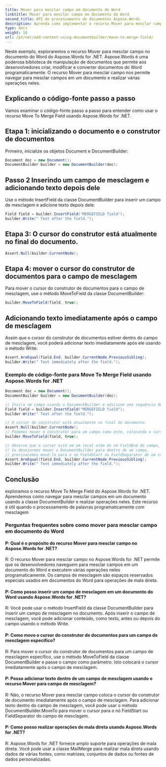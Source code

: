 ```yaml
---
title: Mover para mesclar campo em documento do Word
linktitle: Mover para mesclar campo em documento do Word
second_title: API de processamento de documentos Aspose.Words
description: Aprenda como implementar o recurso Mover para mesclar campo no documento do Word do Aspose.Words for .NET usando o guia passo a passo.
type: docs
weight: 10
url: /pt/net/add-content-using-documentbuilder/move-to-merge-field/
---
```

Neste exemplo, exploraremos o recurso Mover para mesclar campo no documento do Word do Aspose.Words for .NET. Aspose.Words é uma poderosa biblioteca de manipulação de documentos que permite aos desenvolvedores criar, modificar e converter documentos do Word programaticamente. O recurso Mover para mesclar campo nos permite navegar para mesclar campos em um documento e realizar várias operações neles.


## Explicando o código-fonte passo a passo

Vamos examinar o código-fonte passo a passo para entender como usar o recurso Move To Merge Field usando Aspose.Words for .NET.

## Etapa 1: inicializando o documento e o construtor de documentos

Primeiro, inicialize os objetos Document e DocumentBuilder:

```csharp
Document doc = new Document();
DocumentBuilder builder = new DocumentBuilder(doc);
```

## Passo 2 Inserindo um campo de mesclagem e adicionando texto depois dele

Use o método InsertField da classe DocumentBuilder para inserir um campo de mesclagem e adicione texto depois dele:

```csharp
Field field = builder.InsertField("MERGEFIELD field");
builder.Write(" Text after the field.");
```

## Etapa 3: O cursor do construtor está atualmente no final do documento.

```csharp
Assert.Null(builder.CurrentNode);
```
## Etapa 4: mover o cursor do construtor de documentos para o campo de mesclagem

Para mover o cursor do construtor de documentos para o campo de mesclagem, use o método MoveToField da classe DocumentBuilder:

```csharp
builder.MoveToField(field, true);
```

## Adicionando texto imediatamente após o campo de mesclagem

Assim que o cursor do construtor de documentos estiver dentro do campo de mesclagem, você poderá adicionar texto imediatamente após ele usando o método Write:

```csharp
Assert.AreEqual(field.End, builder.CurrentNode.PreviousSibling);
builder.Write(" Text immediately after the field.");
```

### Exemplo de código-fonte para Move To Merge Field usando Aspose.Words for .NET

```csharp
Document doc = new Document();
DocumentBuilder builder = new DocumentBuilder(doc);

// Insira um campo usando o DocumentBuilder e adicione uma sequência de texto depois dele.
Field field = builder.InsertField("MERGEFIELD field");
builder.Write(" Text after the field.");

// O cursor do construtor está atualmente no final do documento.
Assert.Null(builder.CurrentNode);
// Podemos mover o construtor para um campo como este, colocando o cursor imediatamente após o campo.
builder.MoveToField(field, true);

// Observe que o cursor está em um local além do nó FieldEnd do campo, o que significa que não estamos realmente dentro do campo.
// Se desejarmos mover o DocumentBuilder para dentro de um campo,
// precisaremos movê-lo para o nó FieldStart ou FieldSeparator de um campo usando o método DocumentBuilder.MoveTo().
Assert.AreEqual(field.End, builder.CurrentNode.PreviousSibling);
builder.Write(" Text immediately after the field.");
```

## Conclusão

exploramos o recurso Move To Merge Field do Aspose.Words for .NET. Aprendemos como navegar para mesclar campos em um documento usando a classe DocumentBuilder e realizar operações neles. Este recurso é útil quando o processamento de palavras programaticamente com mesclagem

### Perguntas frequentes sobre como mover para mesclar campo em documento do Word

#### P: Qual é o propósito do recurso Mover para mesclar campo no Aspose.Words for .NET?

R: O recurso Mover para mesclar campo no Aspose.Words for .NET permite que os desenvolvedores naveguem para mesclar campos em um documento do Word e executem várias operações neles programaticamente. Os campos de mesclagem são espaços reservados especiais usados em documentos do Word para operações de mala direta.

#### P: Como posso inserir um campo de mesclagem em um documento do Word usando Aspose.Words for .NET?

R: Você pode usar o método InsertField da classe DocumentBuilder para inserir um campo de mesclagem no documento. Após inserir o campo de mesclagem, você pode adicionar conteúdo, como texto, antes ou depois do campo usando o método Write.

#### P: Como movo o cursor do construtor de documentos para um campo de mesclagem específico?

R: Para mover o cursor do construtor de documentos para um campo de mesclagem específico, use o método MoveToField da classe DocumentBuilder e passe o campo como parâmetro. Isto colocará o cursor imediatamente após o campo de mesclagem.

#### P: Posso adicionar texto dentro de um campo de mesclagem usando o recurso Mover para campo de mesclagem?

R: Não, o recurso Mover para mesclar campo coloca o cursor do construtor de documento imediatamente após o campo de mesclagem. Para adicionar texto dentro do campo de mesclagem, você pode usar o método DocumentBuilder.MoveTo para mover o cursor para o nó FieldStart ou FieldSeparator do campo de mesclagem.

#### P: Como posso realizar operações de mala direta usando Aspose.Words for .NET?

R: Aspose.Words for .NET fornece amplo suporte para operações de mala direta. Você pode usar a classe MailMerge para realizar mala direta usando dados de várias fontes, como matrizes, conjuntos de dados ou fontes de dados personalizadas.